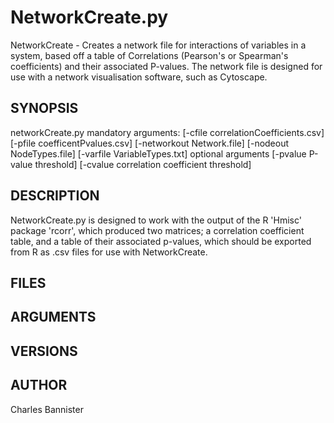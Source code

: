 
# NetworkCreate.py

NetworkCreate - Creates a network file for interactions of variables in a system, based off a table of Correlations (Pearson's or Spearman's coefficients) and their associated P-values. The network file is designed for use with a network visualisation software, such as Cytoscape.

## SYNOPSIS

networkCreate.py mandatory arguments: [-cfile correlationCoefficients.csv] [-pfile coefficentPvalues.csv]  [-networkout Network.file] [-nodeout NodeTypes.file]  [-varfile VariableTypes.txt]
  optional arguments [-pvalue P-value threshold] [-cvalue correlation coefficient threshold]

## DESCRIPTION

NetworkCreate.py is designed to work with the output of the R 'Hmisc' package 'rcorr', which produced two matrices; a correlation coefficient table, and a table of their associated p-values, which should be exported from R as .csv files for use with NetworkCreate. 

## FILES

## ARGUMENTS

## VERSIONS


## AUTHOR
Charles Bannister

	
